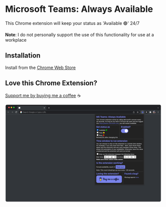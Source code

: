# Microsoft Teams: Always Available

This Chrome extension will keep your status as 'Available 🟢' 24/7

**Note**: I do not personally support the use of this functionality for use at a workplace

## Installation

Install from the
[Chrome Web Store](https://chrome.google.com/webstore/detail/microsoft-teams-always-av/klbhkcdmilipmdaejfmhmphbdfiofoen?hl=en)

## Love this Chrome Extension?

[Support me by buying me a coffee](https://www.buymeacoffee.com/akump) ☕

![Alt text](src/images/example_store_120.png?raw=true 'Title')
